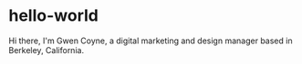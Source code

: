 # hello-world
Hi there,
I'm Gwen Coyne, a digital marketing and design manager based in Berkeley, California.
